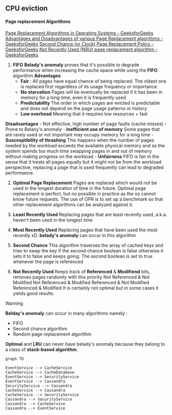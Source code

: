 ## CPU eviction
#### Page replacement Algorithms
[Page Replacement Algorithms in Operating Systems - GeeksforGeeks](https://www.geeksforgeeks.org/page-replacement-algorithms-in-operating-systems/)
[Advantages and Disadvantages of various Page Replacement algorithms - GeeksforGeeks](https://www.geeksforgeeks.org/advantages-and-disadvantages-of-various-page-replacement-algorithms/?ref=rp)
[Second Chance (or Clock) Page Replacement Policy - GeeksforGeeks](https://www.geeksforgeeks.org/second-chance-or-clock-page-replacement-policy/?ref=rp)
[Not Recently Used (NRU) page replacement algorithm - GeeksforGeeks](https://www.geeksforgeeks.org/not-recently-used-nru-page-replacement-algorithm/?ref=rp)

1. **FIFO** 
**Belady's anomaly** proves that it's possible to degrade performance when increasing the cache space while using the **FIFO** algorithm
**Advantages**
	- **Fair** : 
		All pages have equal chance of being replaced. The oldest one is replaced first regardless of its usage frequency or importance.
	- **No starvation**
		Pages will be eventually be replaced if it has been in memory for a long time, even it is frequently used
	- **Predictability**
		The order in which pages are evicted is predictable and does not depend on the page usage patterns or history
	- **Low overhead**
		Meaning that it requires low resources + fast

**Disadvantages**
	- Not effective, high number of page faults (cache misses)
	- Prone to Belany's anomaly
	- **Inefficient use of memory**
		Some pages that are rarely used or not important may occupy memory for a long time
	- **Suscesptibility of thrashing**
		This happens when the number of pages needed by the workload exceeds the available physical memory and so the system spends too much time swapping pages in and out of memory without making progress on the workload
	- **Unfairness**
		FIFO is fair in the sense that it treats all pages equally but it might not be from the workload perspective, replacing a page that is used frequently can lead to degraded performance.

2. **Optimal Page Replacement**
Pages are replaced which would not be used in the longest duration of time in the future.
Optimal page replacement is perfect, but no possible in practice as the os cannot know future requests. The use of OPR is to set up a benchmark so that other replacement algorithms can be analyzed against it.

3. **Least Recently Used** 
Replacing pages that are least recently used, a.k.a. haven't been used in the longest time

4. **Most Recently Used**
Replacing pages that have been used the most recently xD. **belady's anomaly** can occur in this algorithm

5. **Second Chance**
This algorithm traverses the array of cached keys and tries to swap the key if the second chance boolean is false otherwise it sets it to false and keeps going. The second boolean is set to true whenever the page is referenced

6. **Not Recently Used**
Keeps track of **Referenced** & **Modifiend** bits, removes pages randomly with this priority
	Not Referenced & Not Modified
	Not Referenced & Modified
	Referenced & Not Modified
	Referenced & Modified
It is certainly not optimal but in some cases it yields good results.

> [!WARNING] 
> **Belday's anomaly** can occur in many algorithms namely :
> - FIFO
> - Second chance algorithm
> - Random page replacement algorithm

**Optimal** and **LRU** can never have belady's anomaly because they belong to a class of **stack-based algorithm**.

```mermaid 
graph TD 

EventService --> CacheService
CacheService --> CacheDatabase
EventService --> SecurityService
EventService --> Cassandra
SecurityService --> Cassandra
CacheService --> Cassandra
CacheService --> SecurityService
Cassandra --> SecurityService
Cassandra --> CacheService
Cassandra --> EventService
```
